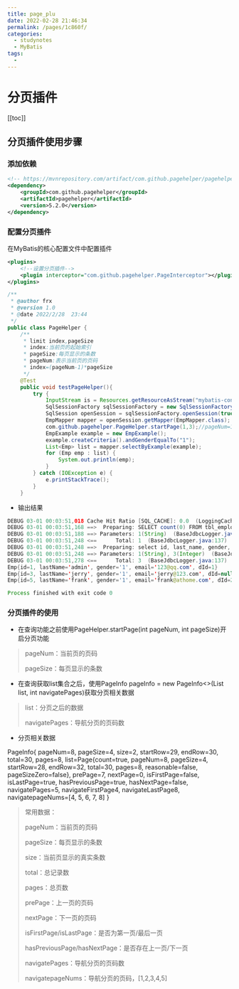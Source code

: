 ```yaml
---
title: page_plu
date: 2022-02-28 21:46:34
permalink: /pages/1c860f/
categories:
  - studynotes
  - MyBatis
tags:
  - 
---
```

# 分页插件

[[toc]]

## 分页插件使用步骤

### 添加依赖

```xml
<!-- https://mvnrepository.com/artifact/com.github.pagehelper/pagehelper -->
<dependency>
	<groupId>com.github.pagehelper</groupId>
	<artifactId>pagehelper</artifactId>
	<version>5.2.0</version>
</dependency>
```

### 配置分页插件

在MyBatis的核心配置文件中配置插件

```xml
<plugins>
	<!--设置分页插件-->
	<plugin interceptor="com.github.pagehelper.PageInterceptor"></plugin>
</plugins>
```

```java
/**
 * @author frx
 * @version 1.0
 * @date 2022/2/28  23:44
 */
public class PageHelper {
    /**
     * limit index,pageSize
     * index:当前页的起始索引
     * pageSize:每页显示的条数
     * pageNum:表示当前页的页码
     * index=(pageNum-1)*pageSize
     */
    @Test
    public void testPageHelper(){
        try {
            InputStream is = Resources.getResourceAsStream("mybatis-config.xml");
            SqlSessionFactory sqlSessionFactory = new SqlSessionFactoryBuilder().build(is);
            SqlSession openSession = sqlSessionFactory.openSession(true);
            EmpMapper mapper = openSession.getMapper(EmpMapper.class);
            com.github.pagehelper.PageHelper.startPage(1,3);//pageNum=1 pageSize=3
            EmpExample example = new EmpExample();
            example.createCriteria().andGenderEqualTo("1");
            List<Emp> list = mapper.selectByExample(example);
            for (Emp emp : list) {
                System.out.println(emp);
            }
        } catch (IOException e) {
            e.printStackTrace();
        }
    }
```

+ 输出结果

```java
DEBUG 03-01 00:03:51,018 Cache Hit Ratio [SQL_CACHE]: 0.0  (LoggingCache.java:60) 
DEBUG 03-01 00:03:51,168 ==>  Preparing: SELECT count(0) FROM tbl_employee WHERE (gender = ?)  (BaseJdbcLogger.java:137) 
DEBUG 03-01 00:03:51,188 ==> Parameters: 1(String)  (BaseJdbcLogger.java:137) 
DEBUG 03-01 00:03:51,248 <==      Total: 1  (BaseJdbcLogger.java:137) 
DEBUG 03-01 00:03:51,248 ==>  Preparing: select id, last_name, gender, email, d_id from tbl_employee WHERE ( gender = ? ) LIMIT ?  (BaseJdbcLogger.java:137) 
DEBUG 03-01 00:03:51,248 ==> Parameters: 1(String), 3(Integer)  (BaseJdbcLogger.java:137) 
DEBUG 03-01 00:03:51,278 <==      Total: 3  (BaseJdbcLogger.java:137) 
Emp{id=1, lastName='admin', gender='1', email='123@qq.com', dId=1}
Emp{id=3, lastName='jerry', gender='1', email='jerry@123.com', dId=null}
Emp{id=5, lastName='frank', gender='1', email='frank@athome.com', dId=2}

Process finished with exit code 0
```

### 分页插件的使用

+ 在查询功能之前使用PageHelper.startPage(int pageNum, int pageSize)开启分页功能

> pageNum：当前页的页码
>
> pageSize：每页显示的条数

+ 在查询获取list集合之后，使用PageInfo pageInfo = new PageInfo<>(List list, int
  navigatePages)获取分页相关数据

> list：分页之后的数据
>
> navigatePages：导航分页的页码数

+ 分页相关数据

PageInfo{
pageNum=8, pageSize=4, size=2, startRow=29, endRow=30, total=30, pages=8,
list=Page{count=true, pageNum=8, pageSize=4, startRow=28, endRow=32, total=30,
pages=8, reasonable=false, pageSizeZero=false},
prePage=7, nextPage=0, isFirstPage=false, isLastPage=true, hasPreviousPage=true,
hasNextPage=false, navigatePages=5, navigateFirstPage4, navigateLastPage8,
navigatepageNums=[4, 5, 6, 7, 8]
}

> 常用数据：
>
> pageNum：当前页的页码
>
> pageSize：每页显示的条数
>
> size：当前页显示的真实条数
>
> total：总记录数
>
> pages：总页数
>
> prePage：上一页的页码
>
> nextPage：下一页的页码
>
> isFirstPage/isLastPage：是否为第一页/最后一页
>
> hasPreviousPage/hasNextPage：是否存在上一页/下一页
>
> navigatePages：导航分页的页码数
>
> navigatepageNums：导航分页的页码，[1,2,3,4,5]

